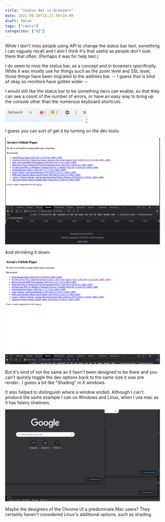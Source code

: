 ```yaml
---
title: "Status Bar in Browsers"
date: 2022-08-20T18:27:56+10:00
draft: false
tags: ["rants"]
categories: ["UI"]
---
```


While I don't miss people using API to change the status bar text, something I can vaguely recall and I don't
think it's that useful as people don't look there that often. (Perhaps it was for help text.)

I do seem to miss the status bar, as a concept and in browsers specifically. While it was mostly use for
things such as the zoom level and SSL level, those things have been migrated to the address bar. -- I guess
that is kind of okay as monitors have gotten wider -- 

I would still like the status bar to be something 
devs can enable, so that they can see a count of the number of errors, or have an easy way to bring up the
console other than the numerous keyboard shortcuts.. 

![img_1.png](img_1.png)

I guess you can sort of get it by turning on the dev tools:

![img.png](img.png)

And shrinking it down:

![img_2.png](img_2.png)

But it's kind of not the same as it hasn't been designed to be there and you can't quickly toggle the dev 
options back to the same size it was pre render.. I guess a bit like "Shading" in X windows.

It also helped to distinguish where a window ended. Although I can't produce the same example I can on 
Windows and Linux, when I use mac as it has heavy shadows;

![img_3.png](img_3.png)

Maybe the designers of the Chrome UI a predominate Mac users? They certainly haven't considered Linux's 
additional options, such as shading.